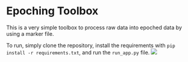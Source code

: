 # Epoching Toolbox

This is a very simple toolbox to process raw data into epoched data by using a marker file. 

To run, simply clone the repository, install the requirements with `pip install -r requirements.txt`, and run the `run_app.py` file. 
![](https://github.com/fcbg-hnp/eeg-epochingToolbox/blob/master/assets/Screenshot%20from%202019-04-16%2017-39-40.png)
